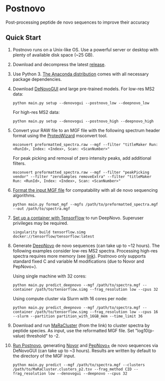 # Postnovo
Post-processing peptide de novo sequences to improve their accuracy

## Quick Start
1. Postnovo runs on a Unix-like OS. Use a powerful server or desktop with plenty of available disk space (~25 GB).
2. Download and decompress the latest [release](https://github.com/semiller10/postnovo/releases).
3. Use Python 3.
[The Anaconda distribution](https://www.anaconda.com/distribution/) comes with all necessary package dependencies.
4. Download [DeNovoGUI](http://compomics.github.io/projects/denovogui.html) and large pre-trained models.
   For low-res MS2 data:
   
   `python main.py setup --denovogui --postnovo_low --deepnovo_low`
   
   For high-res MS2 data:
   
   `python main.py setup --denovogui --postnovo_high --deepnovo_high`
   
5. Convert your RAW file to an MGF file with the following spectrum header format using the [ProteoWizard](http://proteowizard.sourceforge.net/) msconvert tool.

   `msconvert preformatted_spectra.raw --mgf --filter "titleMaker Run: <RunId>, Index: <Index>, Scan: <ScanNumber>"`

   For peak picking and removal of zero intensity peaks, add additional filters.
   
   `msconvert preformatted_spectra.raw --mgf --filter "peakPicking vendor" --filter "zeroSamples removeExtra" --filter "titleMaker Run: <RunId>, Index: <Index>, Scan: <ScanNumber>"`

6. [Format the input MGF file](https://github.com/semiller10/postnovo/wiki/MGF-Input-File-Setup) for compatability with all de novo sequencing algorithms.

   `python main.py format_mgf --mgfs /path/to/preformatted_spectra.mgf --out /path/to/spectra.mgf`
   
7. [Set up a container with TensorFlow](https://github.com/semiller10/postnovo/wiki/DeepNovo-Installation) to run DeepNovo.
Superuser privileges may be required.

   `singularity build tensorflow.simg docker://tensorflow/tensorflow:latest`
8. Generate [DeepNovo](https://github.com/nh2tran/DeepNovo) de novo sequences (can take up to ~12 hours).
The following examples consider low-res MS2 spectra.
Processing high-res spectra requires more memory (see [link](https://github.com/semiller10/postnovo/wiki/Training-and-Running-DeepNovo)).
Postnovo only supports standard fixed C and variable M modifications (due to Novor and PepNovo+).

   Using single machine with 32 cores:

   `python main.py predict_deepnovo --mgf /path/to/spectra.mgf --container /path/to/tensorflow.simg --frag_resolution low --cpus 32`
   
   Using compute cluster via Slurm with 16 cores per node:
   
   `python main.py predict_deepnovo --mgf /path/to/spectra.mgf --container /path/to/tensorflow.simg --frag_resolution low --cpus 16 --slurm --partition partition_with_16GB_mem --time_limit 36`
9. Download and run [MaRaCluster](https://github.com/statisticalbiotechnology/maracluster) (from the link) to cluster spectra by peptide species.
As input, use the reformatted MGF file.
Set "log10(p-value) threshold" to -2.

10. [Run Postnovo](https://github.com/semiller10/postnovo/wiki/Predicting-with-Postnovo), generating [Novor](https://www.rapidnovor.com/download/) and [PepNovo+](http://proteomics.ucsd.edu/Software/PepNovo/) de novo sequences via DeNovoGUI (can take up to ~3 hours).
Results are written by default to the directory of the MGF input.

    `python main.py predict --mgf /path/to/spectra.mgf --clusters /path/to/MaRaCluster.clusters_p2.tsv --frag_method CID --   frag_resolution low --denovogui --deepnovo --cpus 32`
